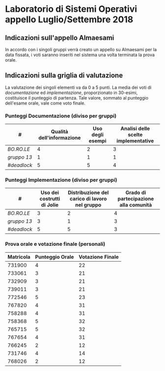 # Laboratorio di Sistemi Operativi appello Luglio/Settembre 2018

## Indicazioni sull'appello Almaesami
In accordo con i singoli gruppi verrà creato un appello su Almaesami per la data fissata, i voti saranno inseriti nel sistema una volta terminata la prova orale.

## Indicazioni sulla griglia di valutazione
La valutazione dei singoli elementi va da 0 a 5 punti. La media dei voti di *documentazione* ed *implementazione*, proporzionato in 30-esimi, costituisce il punteggio di partenza. Tale valore, sommato al punteggio dell'esame orale, vale come voto finale.

### Punteggi Documentazione (diviso per gruppi)
| # | Qualità dell'informazione | Uso degli esempi | Analisi delle scelte implementative |
|---|---|---|---|
| *BO.RO.LE* | 4 | 2 | 3 |
| *gruppo 13* | 1 | 1 | 1 |
| *#deadlock* | 5 | 5 | 4 |

### Punteggi Implementazione (diviso per gruppi)
| # | Uso dei costrutti di Jolie | Distribuzione del carico di lavoro nel gruppo | Grado di partecipazione alla comunità |
|---|---|---|---|
| *BO.RO.LE* | 3 | 2 | 4 |
| *gruppo 13* | 3 | 1 | 3 |
| *#deadlock* | 5 | 5 | 3 |

### Prova orale e votazione finale (personali)
| Matricola | Punteggio Orale | Votazione Finale |
|---|---|---|
| 731900 | 4 | 22 |
| 733061 | 3 | 21 |
| 732909 | 3 | 21 |
| 739011 | 3 | 21 |
| 772546 | 5 | 23 |
| 767820 | 4 | 31 |
| 758288 | 4 | 31 |
| 758368 | 5 | 32 |
| 765715 | 5 | 32 |
| 767654 | 4 | 31 |
| 766245 | 2 | 12 | 
| 731746 | 4 | 14 |
| 768026 | 2 | 12 |
